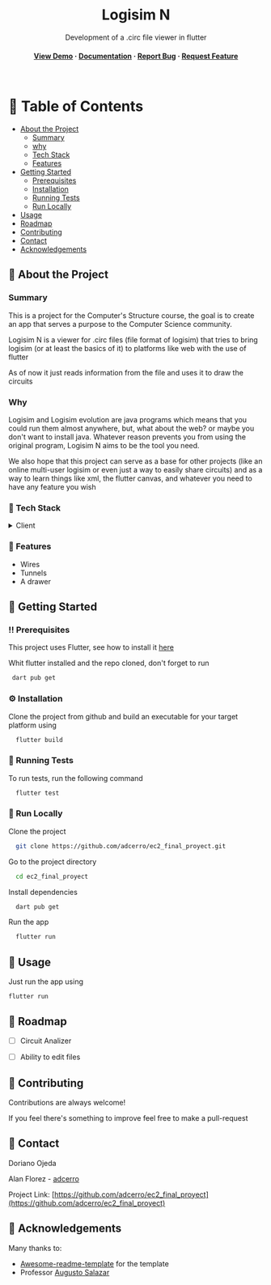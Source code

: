 <div align="center">

  <h1>Logisim N</h1>
  
  <p>
    Development of a .circ file viewer in flutter
  </p>
   
<h4>
    <a href="https://github.com/adcerro/ec2_final_proyect">View Demo</a>
  <span> · </span>
    <a href="https://github.com/adcerro/ec2_final_proyect">Documentation</a>
  <span> · </span>
    <a href="https://github.com/adcerro/ec2_final_proyect/issues/">Report Bug</a>
  <span> · </span>
    <a href="https://github.com/adcerro/ec2_final_proyect/issues/">Request Feature</a>
  </h4>
</div>

<br />

<!-- Table of Contents -->
# :notebook_with_decorative_cover: Table of Contents

- [About the Project](#star2-about-the-project)
  * [Summary](#summary)
  * [why](#why)
  * [Tech Stack](#space_invader-tech-stack)
  * [Features](#dart-features)
- [Getting Started](#toolbox-getting-started)
  * [Prerequisites](#bangbang-prerequisites)
  * [Installation](#gear-installation)
  * [Running Tests](#test_tube-running-tests)
  * [Run Locally](#running-run-locally)
- [Usage](#eyes-usage)
- [Roadmap](#compass-roadmap)
- [Contributing](#wave-contributing)
- [Contact](#handshake-contact)
- [Acknowledgements](#gem-acknowledgements)

  

<!-- About the Project -->
## :star2: About the Project
### Summary
This is a project for the Computer's Structure course, the goal is to create an app that serves a purpose to the Computer Science community.

Logisim N is a viewer for .circ files (file format of logisim) that tries to bring logisim (or at least the basics of it) to platforms like web with the use of flutter

As of now it just reads information from the file and uses it to draw the circuits

### Why
Logisim and Logisim evolution are java programs which means that you could run them almost anywhere, but, what about the web? or maybe you don't want to install java. Whatever reason prevents you from using the original program, Logisim N aims to be the tool you need.

We also hope that this project can serve as a base for other projects (like an online multi-user logisim or even just a way to easily share circuits) and as a way to learn things like xml, the flutter canvas, and whatever you need to have any feature you wish

<!-- TechStack -->
### :space_invader: Tech Stack

<details>
  <summary>Client</summary>
  <ul>
    <li><a href="https://flutter.dev/">Flutter</a></li>
    <li><a href="https://dart.dev/">Dart</a></li>
  </ul>
</details>

<!-- Features -->
### :dart: Features

- Wires
- Tunnels
- A drawer

<!-- Getting Started -->
## 	:toolbox: Getting Started

<!-- Prerequisites -->
### :bangbang: Prerequisites

This project uses Flutter, see how to install it [here](https://docs.flutter.dev/get-started/install)

Whit flutter installed and the repo cloned, don't forget to run 

```bash
 dart pub get
```

<!-- Installation -->
### :gear: Installation

Clone the project from github and build an executable for your target platform using

```bash
  flutter build
```
   
<!-- Running Tests -->
### :test_tube: Running Tests

To run tests, run the following command

```bash
  flutter test
```

<!-- Run Locally -->
### :running: Run Locally

Clone the project

```bash
  git clone https://github.com/adcerro/ec2_final_proyect.git
```

Go to the project directory

```bash
  cd ec2_final_proyect
```

Install dependencies

```bash
  dart pub get
```

Run the app

```bash
  flutter run
```


<!-- Usage -->
## :eyes: Usage

Just run the app using 

```shell
flutter run
```

<!-- Roadmap -->
## :compass: Roadmap

* [ ] Circuit Analizer
* [ ] Ability to edit files


<!-- Contributing -->
## :wave: Contributing

Contributions are always welcome!

If you feel there's something to improve feel free to make a pull-request

<!-- Contact -->
## :handshake: Contact

Doriano Ojeda 

Alan Florez - [adcerro](https://github.com/adcerro)

Project Link: [https://github.com/adcerro/ec2_final_proyect](https://github.com/adcerro/ec2_final_proyect)


<!-- Acknowledgments -->
## :gem: Acknowledgements

Many thanks to:

 - [Awesome-readme-template](https://github.com/Louis3797/awesome-readme-template) for the template
 - Professor [Augusto Salazar](https://github.com/augustosalazar/)



